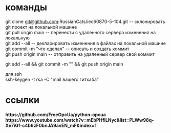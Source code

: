 # команды
git clone git@github.com:RussianCats/iec60870-5-104.git    -- склонировать git проект на локальной машине <br>
git pull origin main                                        -- перенести с удаленного сервера изменения на локальную<br>
git add --all                                               -- декларировать изменения в файлах на локальной машине<br>
git commit -m "что сделал"                                  -- описать и создать коммит<br>
git push origin main                                        -- отправить на удаленный сервер свой коммит<br>


git add --all  && git commit -m "" && git push origin main <br>


для ssh <br>
ssh-keygen -t rsa -C "mail вашего гитхаба"<br>

# ссылки
 <h4>https://github.com/FreeOpcUa/python-opcua <or>
 https://www.youtube.com/watch?v=mEbPHflLNyc&list=PLWw98q-Xe7iGf-c4b6zF0bnJA9avEN_mF&index=1</h4>
